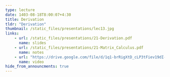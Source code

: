```yaml
---
type: lecture
date: 1403-08-18T8:00:07+4:30
title: Derivation
tldr: "Derivation"
thumbnail: /static_files/presentations/lec13.jpg
links: 
    - url: /static_files/presentations/21-Derivation.pdf
      name: slides
    - url: /static_files/presentations/21-Matrix_Calculus.pdf
      name: notes
    - url: "https://drive.google.com/file/d/1q1-brRigXtD_cLP3tFiev19dI-YHMIWm/view?usp=sharing"
      name: video  
hide_from_announcments: true
---
```


